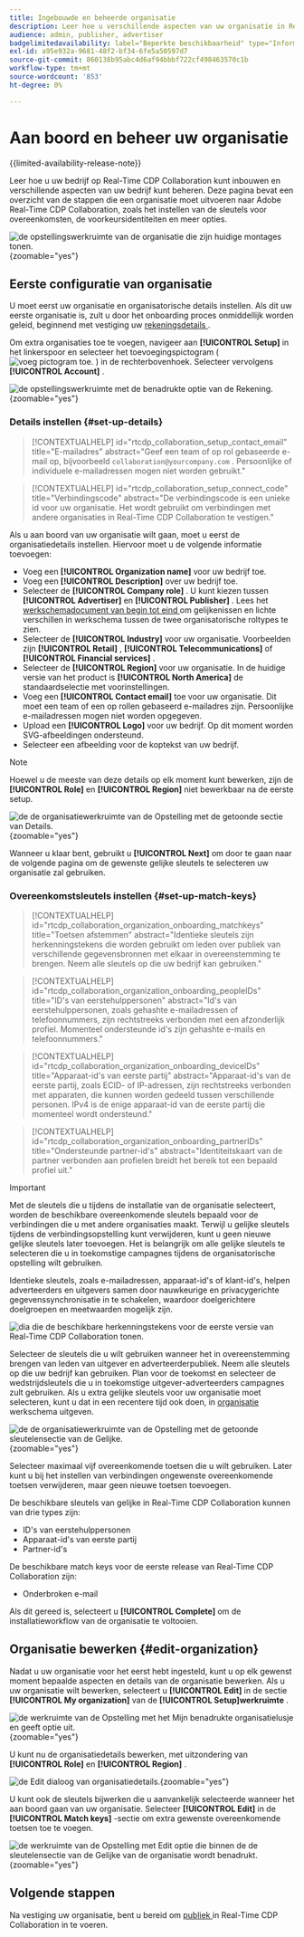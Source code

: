 ```yaml
---
title: Ingebouwde en beheerde organisatie
description: Leer hoe u verschillende aspecten van uw organisatie in Real-Time CDP Collaboration kunt opnemen en beheren
audience: admin, publisher, advertiser
badgelimitedavailability: label="Beperkte beschikbaarheid" type="Informative" url="https://helpx.adobe.com/legal/product-descriptions/real-time-customer-data-platform-collaboration.html newtab=true"
exl-id: a95e932a-9681-48f2-bf34-6fe5a50597d7
source-git-commit: 860138b95abc4d6af94bbbf722cf498463570c1b
workflow-type: tm+mt
source-wordcount: '853'
ht-degree: 0%

---
```


# Aan boord en beheer uw organisatie

{{limited-availability-release-note}}

Leer hoe u uw bedrijf op Real-Time CDP Collaboration kunt inbouwen en verschillende aspecten van uw bedrijf kunt beheren. Deze pagina bevat een overzicht van de stappen die een organisatie moet uitvoeren naar Adobe Real-Time CDP Collaboration, zoals het instellen van de sleutels voor overeenkomsten, de voorkeursidentiteiten en meer opties.

![ de opstellingswerkruimte van de organisatie die zijn huidige montages tonen.](/help/assets/setup/manage-organization/my-organization.png){zoomable="yes"}

## Eerste configuratie van organisatie

U moet eerst uw organisatie en organisatorische details instellen. Als dit uw eerste organisatie is, zult u door het onboarding proces onmiddellijk worden geleid, beginnend met vestiging uw [ rekeningsdetails ](#set-up-details).

Om extra organisaties toe te voegen, navigeer aan **[!UICONTROL Setup]** in het linkerspoor en selecteer het toevoegingspictogram (![ voeg pictogram toe.](/help/assets/icons/plus.png) ) in de rechterbovenhoek. Selecteer vervolgens **[!UICONTROL Account]** .

![ de opstellingswerkruimte met de benadrukte optie van de Rekening.](/help/assets/setup/manage-organization/add-new-account.png){zoomable="yes"}

### Details instellen {#set-up-details}

>[!CONTEXTUALHELP]
>id="rtcdp_collaboration_setup_contact_email"
>title="E-mailadres"
>abstract="Geef een team of op rol gebaseerde e-mail op, bijvoorbeeld `collaboration@yourcompany.com` . Persoonlijke of individuele e-mailadressen mogen niet worden gebruikt."

>[!CONTEXTUALHELP]
>id="rtcdp_collaboration_setup_connect_code"
>title="Verbindingscode"
>abstract="De verbindingscode is een unieke id voor uw organisatie. Het wordt gebruikt om verbindingen met andere organisaties in Real-Time CDP Collaboration te vestigen."

<!-- Move the above to new section for invite on this page when its created -->

Als u aan boord van uw organisatie wilt gaan, moet u eerst de organisatiedetails instellen. Hiervoor moet u de volgende informatie toevoegen:

* Voeg een **[!UICONTROL Organization name]** voor uw bedrijf toe.
* Voeg een **[!UICONTROL Description]** over uw bedrijf toe.
* Selecteer de **[!UICONTROL Company role]** . U kunt kiezen tussen **[!UICONTROL Advertiser]** en **[!UICONTROL Publisher]** . Lees het [ werkschemadocument van begin tot eind ](/help/guide/end-to-end-workflow.md) om gelijkenissen en lichte verschillen in werkschema tussen de twee organisatorische roltypes te zien.
* Selecteer de **[!UICONTROL Industry]** voor uw organisatie. Voorbeelden zijn **[!UICONTROL Retail]** , **[!UICONTROL Telecommunications]** of **[!UICONTROL Financial services]** .
* Selecteer de **[!UICONTROL Region]** voor uw organisatie. In de huidige versie van het product is **[!UICONTROL North America]** de standaardselectie met voorinstellingen.
* Voeg een **[!UICONTROL Contact email]** toe voor uw organisatie. Dit moet een team of een op rollen gebaseerd e-mailadres zijn. Persoonlijke e-mailadressen mogen niet worden opgegeven.
* Upload een **[!UICONTROL Logo]** voor uw bedrijf. Op dit moment worden SVG-afbeeldingen ondersteund.
* Selecteer een afbeelding voor de koptekst van uw bedrijf.

>[!NOTE]
>
>Hoewel u de meeste van deze details op elk moment kunt bewerken, zijn de **[!UICONTROL Role]** en **[!UICONTROL Region]** niet bewerkbaar na de eerste setup.

![ de de organisatiewerkruimte van de Opstelling met de getoonde sectie van Details.](/help/assets/setup/manage-organization/add-organization-details.png){zoomable="yes"}

Wanneer u klaar bent, gebruikt u **[!UICONTROL Next]** om door te gaan naar de volgende pagina om de gewenste gelijke sleutels te selecteren uw organisatie zal gebruiken.

### Overeenkomstsleutels instellen {#set-up-match-keys}

>[!CONTEXTUALHELP]
>id="rtcdp_collaboration_organization_onboarding_matchkeys"
>title="Toetsen afstemmen"
>abstract="Identieke sleutels zijn herkenningstekens die worden gebruikt om leden over publiek van verschillende gegevensbronnen met elkaar in overeenstemming te brengen. Neem alle sleutels op die uw bedrijf kan gebruiken."

>[!CONTEXTUALHELP]
>id="rtcdp_collaboration_organization_onboarding_peopleIDs"
>title="ID&#39;s van eerstehulppersonen"
>abstract="Id&#39;s van eerstehulppersonen, zoals gehashte e-mailadressen of telefoonnummers, zijn rechtstreeks verbonden met een afzonderlijk profiel. Momenteel ondersteunde id&#39;s zijn gehashte e-mails en telefoonnummers."

>[!CONTEXTUALHELP]
>id="rtcdp_collaboration_organization_onboarding_deviceIDs"
>title="Apparaat-id&#39;s van eerste partij"
>abstract="Apparaat-id&#39;s van de eerste partij, zoals ECID- of IP-adressen, zijn rechtstreeks verbonden met apparaten, die kunnen worden gedeeld tussen verschillende personen. IPv4 is de enige apparaat-id van de eerste partij die momenteel wordt ondersteund."

>[!CONTEXTUALHELP]
>id="rtcdp_collaboration_organization_onboarding_partnerIDs"
>title="Ondersteunde partner-id&#39;s"
>abstract="Identiteitskaart van de partner verbonden aan profielen breidt het bereik tot een bepaald profiel uit."

>[!IMPORTANT]
>
>Met de sleutels die u tijdens de installatie van de organisatie selecteert, worden de beschikbare overeenkomende sleutels bepaald voor de verbindingen die u met andere organisaties maakt. Terwijl u gelijke sleutels tijdens de verbindingsopstelling kunt verwijderen, kunt u geen nieuwe gelijke sleutels later toevoegen. Het is belangrijk om alle gelijke sleutels te selecteren die u in toekomstige campagnes tijdens de organisatorische opstelling wilt gebruiken.

Identieke sleutels, zoals e-mailadressen, apparaat-id&#39;s of klant-id&#39;s, helpen adverteerders en uitgevers samen door nauwkeurige en privacygerichte gegevenssynchronisatie in te schakelen, waardoor doelgerichtere doelgroepen en meetwaarden mogelijk zijn.

![ dia die de beschikbare herkenningstekens voor de eerste versie van Real-Time CDP Collaboration tonen.](/help/assets/setup/manage-organization/available-identifiers.png)

Selecteer de sleutels die u wilt gebruiken wanneer het in overeenstemming brengen van leden van uitgever en adverteerderpubliek. Neem alle sleutels op die uw bedrijf kan gebruiken. Plan voor de toekomst en selecteer de wedstrijdsleutels die u in toekomstige uitgever-adverteerders campagnes zult gebruiken. Als u extra gelijke sleutels voor uw organisatie moet selecteren, kunt u dat in een recentere tijd ook doen, in [ organisatie ](#edit-organization) werkschema uitgeven.

![ de de organisatiewerkruimte van de Opstelling met de getoonde sleutelensectie van de Gelijke.](/help/assets/setup/manage-organization/add-organization-match-keys.png){zoomable="yes"}

Selecteer maximaal vijf overeenkomende toetsen die u wilt gebruiken. Later kunt u bij het instellen van verbindingen ongewenste overeenkomende toetsen verwijderen, maar geen nieuwe toetsen toevoegen.

De beschikbare sleutels van gelijke in Real-Time CDP Collaboration kunnen van drie types zijn:

* ID&#39;s van eerstehulppersonen
* Apparaat-id&#39;s van eerste partij
* Partner-id&#39;s

De beschikbare match keys voor de eerste release van Real-Time CDP Collaboration zijn:

* Onderbroken e-mail

Als dit gereed is, selecteert u **[!UICONTROL Complete]** om de installatieworkflow van de organisatie te voltooien.

## Organisatie bewerken {#edit-organization}

Nadat u uw organisatie voor het eerst hebt ingesteld, kunt u op elk gewenst moment bepaalde aspecten en details van de organisatie bewerken. Als u uw organisatie wilt bewerken, selecteert u **[!UICONTROL Edit]** in de sectie **[!UICONTROL My organization]** van de **[!UICONTROL Setup]werkruimte** .

![ de werkruimte van de Opstelling met het Mijn benadrukte organisatielusje en geeft optie uit.](/help/assets/setup/manage-organization/edit-organization.png){zoomable="yes"}

U kunt nu de organisatiedetails bewerken, met uitzondering van **[!UICONTROL Role]** en **[!UICONTROL Region]** .

![ de Edit dialoog van organisatiedetails.](/help/assets/setup/manage-organization/editable-options.png){zoomable="yes"}

U kunt ook de sleutels bijwerken die u aanvankelijk selecteerde wanneer het aan boord gaan van uw organisatie. Selecteer **[!UICONTROL Edit]** in de **[!UICONTROL Match keys]** -sectie om extra gewenste overeenkomende toetsen toe te voegen.

![ de werkruimte van de Opstelling met Edit optie die binnen de de sleutelensectie van de Gelijke van de organisatie wordt benadrukt.](/help/assets/setup/manage-organization/edit-match-keys.png){zoomable="yes"}

## Volgende stappen

Na vestiging uw organisatie, bent u bereid om [ publiek ](/help/guide/setup/onboard-audiences.md) in Real-Time CDP Collaboration in te voeren.
